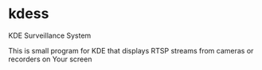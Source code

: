 # kdess
KDE Surveillance System

This is small program for KDE that displays RTSP streams from cameras or recorders on Your screen

